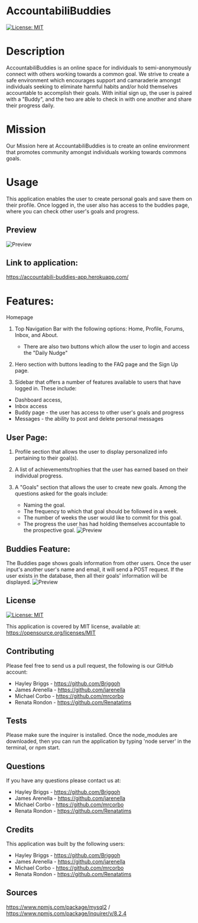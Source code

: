# AccountabiliBuddies
[![License: MIT](https://img.shields.io/badge/License-MIT-blue.svg)](https://opensource.org/licenses/MIT)

# Description

AccountabiliBuddies is an online space for individuals to semi-anonymously connect with others working towards a common goal. We strive to create a safe environment which encourages support and camaraderie amongst individuals seeking to eliminate harmful habits and/or hold themselves accountable to accomplish their goals. With initial sign up, the user is paired with a "Buddy", and the two are able to check in with one another and share their progress daily. 

# Mission 
Our Mission here at AccountabiliBuddies is to create an online environment that promotes community amongst individuals working towards commons goals. 

# Usage
This application enables the user to create personal goals and save them on their profile. Once logged in, the user also has access to the buddies page, where you can check other user's goals and progress.

## Preview

 ![Preview](assets/screenshots/Capture1.png)
 
 ## Link to application:
https://accountabili-buddies-app.herokuapp.com/

# Features:

Homepage 

1. Top Navigation Bar with the following options: Home, Profile, Forums, Inbox, and About.
    - There are also two buttons which allow the user to login and access the "Daily Nudge" 

2. Hero section with buttons leading to the FAQ page and the Sign Up page. 

3. Sidebar that offers a number of features available to users that have logged in. 
These include: 
 - Dashboard access, 
 - Inbox access
 - Buddy page - the user has access to other user's goals and progress 
 - Messages - the ability to post and delete personal messages

## User Page:

1. Profile section that allows the user to display personalized info pertaining to their goal(s). 

2. A list of achievements/trophies that the user has earned based on their individual progress. 

3. A "Goals" section that allows the user to create new goals. Among the questions asked for the goals include: 
    - Naming the goal.
    - The frequency to which that goal should be followed in a week.
    - The number of weeks the user would like to commit for this goal.
    - The progress the user has had holding themselves accountable to the prospective goal.
 ![Preview](assets/screenshots/Capture3.PNG)

## Buddies Feature: 

The Buddies page shows goals information from other users. Once the user input's another user's name and email, it will send a POST request. If the user exists in the database, then all their goals' information will be displayed. 
 ![Preview](assets/screenshots/Capture2.PNG)

## License
  [![License: MIT](https://img.shields.io/badge/License-MIT-blue.svg)](https://opensource.org/licenses/MIT)
  
  This application is covered by MIT license, available at:
  https://opensource.org/licenses/MIT

 ## Contributing
  Please feel free to send us a pull request, the following is our GitHub account: 
  - Hayley Briggs - https://github.com/Briggoh
  - James Arenella - https://github.com/jarenella
  - Michael Corbo - https://github.com/mrcorbo
  - Renata Rondon - https://github.com/Renatatims

  ## Tests
  Please make sure the inquirer is installed. Once the node_modules are downloaded, then you can run the application by typing 'node server' in the terminal, or npm start.

  ## Questions
  If you have any questions please contact us at:
  - Hayley Briggs - https://github.com/Briggoh
  - James Arenella - https://github.com/jarenella
  - Michael Corbo - https://github.com/mrcorbo
  - Renata Rondon - https://github.com/Renatatims

  ## Credits
  This application was built by the following users:
  - Hayley Briggs - https://github.com/Briggoh
  - James Arenella - https://github.com/jarenella
  - Michael Corbo - https://github.com/mrcorbo
  - Renata Rondon - https://github.com/Renatatims



  ## Sources
   https://www.npmjs.com/package/mysql2 / https://www.npmjs.com/package/inquirer/v/8.2.4
 



